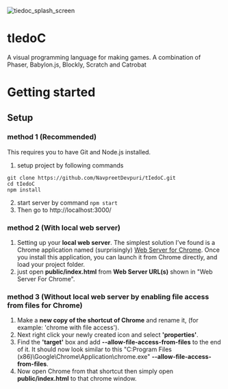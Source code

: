 ![tiedoc_splash_screen](https://raw.githubusercontent.com/NavpreetDevpuri/tIedoC/master/public/data/logo/tiedoc_logo_landscape_splash_screen.gif)
# tIedoC
A visual programming language for making games. A combination of Phaser, Babylon.js, Blockly, Scratch and Catrobat

# Getting started
## Setup 
### method 1 (Recommended) 
This requires you to have Git and Node.js installed.
1) setup project by following commands
```console
git clone https://github.com/NavpreetDevpuri/tIedoC.git
cd tIedoC
npm install
```
2) start server by command `npm start` 
3) Then go to http://localhost:3000/ 

### method 2 (With local web server) 
1) Setting up your <b>local web server</b>. The simplest solution I’ve found is a Chrome application named (surprisingly) [ Web Server for Chrome](https://chrome.google.com/webstore/detail/web-server-for-chrome/ofhbbkphhbklhfoeikjpcbhemlocgigb?hl=en). Once you install this application, you can launch it from Chrome directly, and load your
project folder.
2) just open <b>public/index.html</b> from <b>Web Server URL(s)</b> shown in "Web Server For Chrome".

### method 3 (Without local web server by enabling file access from files for Chrome)
1.  Make a <b>new copy of the shortcut of Chrome</b> and rename it, (for example: 'chrome with file access').
2.  Next right click your newly created icon and select <b>'properties'</b>.
3.  Find the <b>'target'</b> box and add <b>--allow-file-access-from-files</b> to the end of it.  It should now look similar to this  "C:Program Files (x86)\Google\Chrome\Application\chrome.exe" <b>--allow-file-access-from-files</b>.
4. Now open Chrome from that shortcut then simply open <b>public/index.html</b> to that chrome window.
